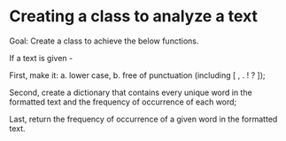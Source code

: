 # Creating a class to analyze a text 

Goal: Create a class to achieve the below functions.

If a text is given - 

First, make it:
  a. lower case,
  b. free of punctuation (including [ , . ! ? ]);

Second, create a dictionary that contains every unique word in the formatted text and the frequency of occurrence of each word;

Last, return the frequency of occurrence of a given word in the formatted text.
